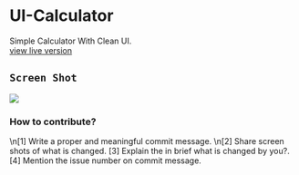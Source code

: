 # UI-Calculator
Simple Calculator With Clean UI.
<br>
<a href="https://code-recursion.github.io/UI-Calculator">view live version</a>
## `Screen Shot`
<img src="ScreenShot/C.JPG">

### How to contribute?
\n[1] Write a proper and meaningful commit message.
\n[2] Share screen shots of what is changed.
\[3] Explain the in brief what is changed by you?.
\[4] Mention the issue number on commit message.
